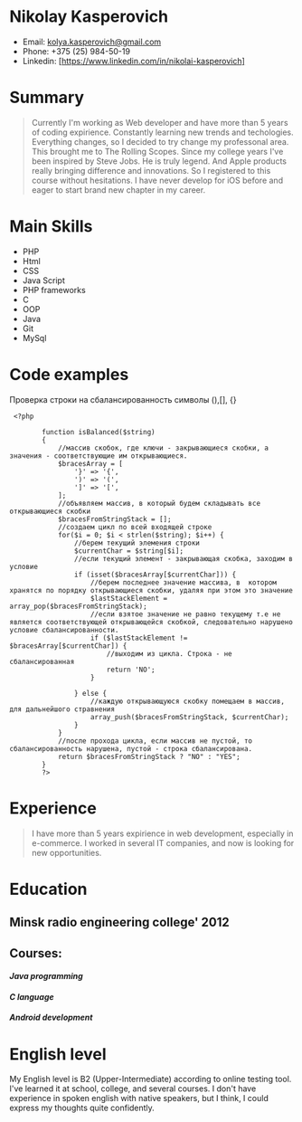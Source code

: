 # **Nikolay Kasperovich**

* Email:                            kolya.kasperovich@gmail.com
* Phone:                            +375 (25) 984-50-19
* Linkedin:                         [https://www.linkedin.com/in/nikolai-kasperovich]

# **Summary**
> Currently I'm working as Web developer and have more than 5 years of coding expirience. Constantly learning new trends and techologies. Everything changes, so I decided to try change my professonal area. This brought me to The Rolling Scopes. Since my college years I've been inspired by Steve Jobs. He is truly legend. And Apple products really bringing difference and innovations. So I registered to this course without hesitations. I have never develop for iOS before and eager to start brand new chapter in my career.
>
# **Main Skills**
* PHP
* Html
* CSS
* Java Script
* PHP frameworks
* C
* OOP
* Java
* Git
* MySql

# **Code examples**
Проверка строки на сбалансированность символы (),[], {}

```
 <?php

        function isBalanced($string)
        {
            //массив скобок, где ключи - закрывающиеся скобки, а значения - соответствующие им открывающиеся.
            $bracesArray = [
        		'}' => '{',
        		')' => '(',
        		']' => '[',
        	];
            //объявляем массив, в который будем складывать все открывающиеся скобки
            $bracesFromStringStack = [];
            //создаем цикл по всей входящей строке
            for($i = 0; $i < strlen($string); $i++) {
                //берем текущий элемения строки
                $currentChar = $string[$i];
                //если текущий элемент - закрывающая скобка, заходим в условие
                if (isset($bracesArray[$currentChar])) {
                    //берем последнее значение массива, в  котором хранятся по порядку открывающиеся скобки, удаляя при этом это значение
                    $lastStackElement = array_pop($bracesFromStringStack);
                    //если взятое значение не равно текущему т.е не является соответствующей открывающейся скобкой, следовательно нарушено условие сбалансированности.
                    if ($lastStackElement != $bracesArray[$currentChar]) {
                        //выходим из цикла. Строка - не сбалансированная
                        return 'NO';
                    }

                } else {
                    //каждую открывающуюся скобку помещаем в массив, для дальнейшого стравнения
                    array_push($bracesFromStringStack, $currentChar);
                }
            }
            //после прохода цикла, если массив не пустой, то сбалансированность нарушена, пустой - строка сбалансирована.
            return $bracesFromStringStack ? "NO" : "YES";
        }
        ?>
```

# **Experience**
>I have more than 5 years expirience in web development, especially in e-commerce. I worked in several IT companies, 
and now is looking for new opportunities.

# **Education**
## Minsk radio engineering college' 2012
## Courses:
#### ***Java programming***
#### ***C language***
#### ***Android development***

# **English level**
My English level is B2 (Upper-Intermediate) according to online testing tool. I've learned it at school, college, and several courses. I don't have experience in spoken english with native speakers, but I think, I could express my thoughts quite confidently. 
